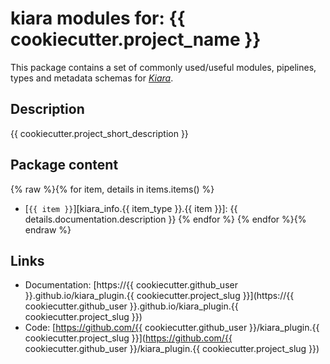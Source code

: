 # kiara modules for: {{ cookiecutter.project_name }}

This package contains a set of commonly used/useful modules, pipelines, types and metadata schemas for [*Kiara*](https://github.com/DHARPA-project/kiara).


## Description

{{ cookiecutter.project_short_description }}

## Package content

{% raw %}{% for item, details in items.items() %}
- [`{{ item }}`][kiara_info.{{ item_type }}.{{ item }}]: {{ details.documentation.description }} 
{% endfor %}
{% endfor %}{% endraw %}

## Links

 - Documentation: [https://{{ cookiecutter.github_user }}.github.io/kiara_plugin.{{ cookiecutter.project_slug }}](https://{{ cookiecutter.github_user }}.github.io/kiara_plugin.{{ cookiecutter.project_slug }})
 - Code: [https://github.com/{{ cookiecutter.github_user }}/kiara_plugin.{{ cookiecutter.project_slug }}](https://github.com/{{ cookiecutter.github_user }}/kiara_plugin.{{ cookiecutter.project_slug }})


